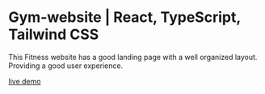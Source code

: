 # Gym-website | React, TypeScript, Tailwind CSS

This Fitness website has a good landing page with a well organized layout. 
Providing a good user experience.

[live demo](https://gym-website-lime-ten.vercel.app/)
